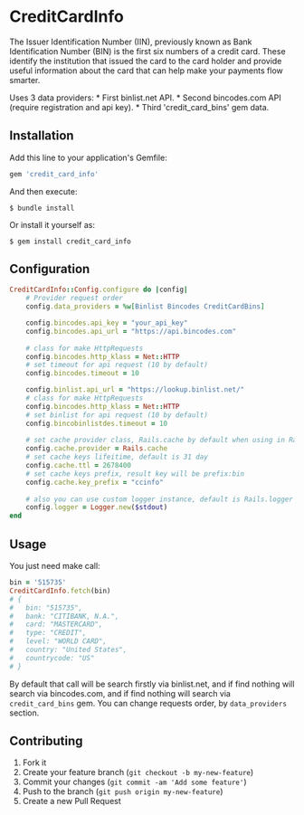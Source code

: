 # CreditCardInfo

The Issuer Identification Number (IIN), previously known as Bank Identification Number (BIN) is the first six numbers of a credit card. 
These identify the institution that issued the card to the card holder and 
provide useful information about the card that can help make your payments flow smarter.

Uses 3 data providers:
    * First binlist.net API.
    * Second bincodes.com API (require registration and api key).
    * Third 'credit_card_bins' gem data.

## Installation

Add this line to your application's Gemfile:

```ruby
gem 'credit_card_info'
```

And then execute:

    $ bundle install

Or install it yourself as:

    $ gem install credit_card_info


## Configuration

```ruby
CreditCardInfo::Config.configure do |config|
    # Provider request order
    config.data_providers = %w[Binlist Bincodes CreditCardBins]

    config.bincodes.api_key = "your_api_key"
    config.bincodes.api_url = "https://api.bincodes.com"
    
    # class for make HttpRequests
    config.bincodes.http_klass = Net::HTTP
    # set timeout for api request (10 by default)
    config.bincodes.timeout = 10

    config.binlist.api_url = "https://lookup.binlist.net/"
    # class for make HttpRequests
    config.bincodes.http_klass = Net::HTTP
    # set binlist for api request (10 by default)
    config.bincobinlistdes.timeout = 10
    
    # set cache provider class, Rails.cache by default when using in Rails application
    config.cache.provider = Rails.cache
    # set cache keys lifeitime, default is 31 day
    config.cache.ttl = 2678400
    # set cache keys prefix, result key will be prefix:bin
    config.cache.key_prefix = "ccinfo"
    
    # also you can use custom logger instance, default is Rails.logger for Rails apps, and stdout for others
    config.logger = Logger.new($stdout)
end
```

## Usage

You just need make call:

```ruby
bin = '515735'
CreditCardInfo.fetch(bin)
# { 
#   bin: "515735", 
#   bank: "CITIBANK, N.A.", 
#   card: "MASTERCARD", 
#   type: "CREDIT", 
#   level: "WORLD CARD", 
#   country: "United States", 
#   countrycode: "US"
# }
```

By default that call will be search firstly via binlist.net, and if find nothing will search via bincodes.com,
and if find nothing will search via `credit_card_bins` gem. You can change requests order, by `data_providers` section.


## Contributing

1. Fork it
2. Create your feature branch (`git checkout -b my-new-feature`)
3. Commit your changes (`git commit -am 'Add some feature'`)
4. Push to the branch (`git push origin my-new-feature`)
5. Create a new Pull Request
